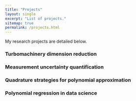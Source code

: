 ```yaml
---
title: "Projects"
layout: single
excerpt: "List of projects."
sitemap: true
permalink: /projects.html
---
```


My research projects are detailed below.

### Turbomachinery dimension reduction

### Measurement uncertainty quantification

### Quadrature strategies for polynomial approximation

### Polynomial regression in data science


